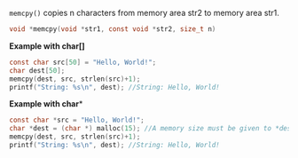 ``memcpy()`` copies n characters from memory area str2 to memory area str1.

```c
void *memcpy(void *str1, const void *str2, size_t n)
```

**Example with char[]**

```c
const char src[50] = "Hello, World!";
char dest[50];
memcpy(dest, src, strlen(src)+1);
printf("String: %s\n", dest); //String: Hello, World!
```
**Example with char***
```c
const char *src = "Hello, World!";
char *dest = (char *) malloc(15); //A memory size must be given to *dest
memcpy(dest, src, strlen(src)+1);
printf("String: %s\n", dest); //String: Hello, World!
```
